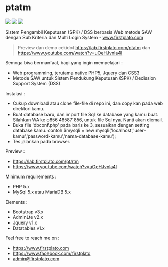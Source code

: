 # ptatm

<img src="https://img.shields.io/github/license/ipang-dwi/xdesktop.svg" /> <img src="https://img.shields.io/badge/lab-firstplato.com-red.svg" /> <img src="https://img.shields.io/badge/need-donation-brightgreen.svg" />

Sistem Pengambil Keputusan (SPK) / DSS berbasis Web metode SAW dengan Sub Kriteria dan Multi Login System - www.firstplato.com

> Preview dan demo cekidot https://lab.firstplato.com/ptatm dan https://www.youtube.com/watch?v=uOeHJvnla4I

Semoga bisa bermanfaat, bagi yang ingin mempelajari :
- Web programming, terutama native PHP5, Jquery dan CSS3
- Metode SAW untuk Sistem Pendukung Keputusan (SPK) / Decission Support System (DSS)

Instalasi :
- Cukup download atau clone file-file di repo ini, dan copy kan pada web direktori kamu.
- Buat database baru, dan import file Sql ke database yang kamu buat. 
  Silahkan WA ke o856 48587 856, untuk file Sql nya. Nanti akan diemail. 
- Buka file 'dbconf.php' pada baris ke 3, sesuaikan dengan setting database kamu.
  contoh $mysqli = new mysqli('localhost','user-kamu','password-kamu','nama-database-kamu');
- Tes jalankan pada browser.

Preview :
- https://lab.firstplato.com/ptatm
- https://www.youtube.com/watch?v=uOeHJvnla4I

Minimum requirements :
- PHP 5.x
- MySql 5.x atau MariaDB 5.x

Elements :
- Bootstrap v3.x
- AdminLte v2.x
- Jquery v1.x
- Datatables v1.x

Feel free to reach me on :
- https://www.firstplato.com
- https://www.facebook.com/firstplato
- admin@firstplato.com

